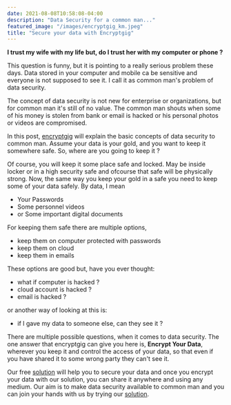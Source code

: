 ```yaml
---
date: 2021-08-08T10:58:08-04:00
description: "Data Security for a common man..."
featured_image: "/images/encryptgig_km.jpeg"
title: "Secure your data with Encryptgig"
---
```


**I trust my wife with my life but, do I trust her with my computer or phone ?**

This question is funny, but it is pointing to a really serious problem these days. Data stored in your computer and mobile
ca be sensitive and everyone is not supposed to see it. I call it as common man's problem of data security.

The concept of data security is not new for enterprise or organizations, but for common man it's still of no value. The 
common man shouts when some of his money is stolen from bank or email is hacked or his personal photos or videos are compromised.

In this post, [encryptgig](https://app.encryptgig.com/EncryptFile) will explain the basic concepts of data security to common man.
Assume your data is your gold, and you want to keep it somewhere safe. So, where are you going to keep it ? 

Of course, you will keep it some place safe and locked. May be inside locker or in a high security safe and ofcourse that safe will be
physically strong. Now, the same way you keep your gold in a safe you need to keep some of your data safely. By data, I mean
- Your Passwords
- Some personnel videos
- or Some important digital documents

For keeping them safe there are multiple options, 
- keep them on computer protected with passwords
- keep them on cloud
- keep them in emails

These options are good but, have you ever thought:
- what if computer is hacked ?
- cloud account is hacked ?
- email is hacked ?

or another way of looking at this is:
- if I gave my data to someone else, can they see it ?

There are multiple possible questions, when it comes to data security. The one answer that encryptgig can give you here is, **Encrypt Your Data**, 
wherever you keep it and control the access of your data, so that even if you have shared it to
some wrong party they can't see it.

Our free [solution](https://app.encryptgig.com/EncryptFile)  will help you to secure your data and once
you encrypt your data with our solution, you can share it anywhere and using any medium. Our aim is to 
make data security available to common man and you can join your hands with us by trying our [solution](https://app.encryptgig.com/EncryptFile).






